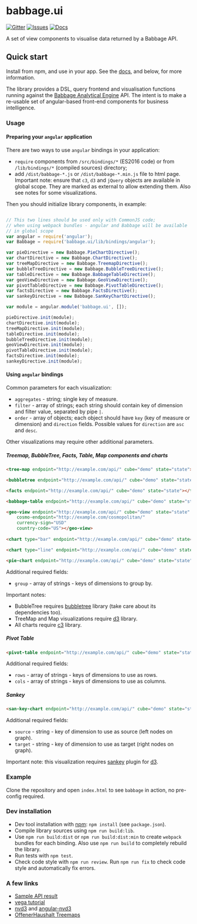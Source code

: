 # babbage.ui

[![Gitter](https://img.shields.io/gitter/room/openspending/chat.svg)](https://gitter.im/openspending/chat)
[![Issues](https://img.shields.io/badge/issue-tracker-orange.svg)](https://github.com/openspending/openspending/issues)
[![Docs](https://img.shields.io/badge/docs-latest-blue.svg)](http://docs.openspending.org/en/latest/developers/views/)

A set of view components to visualise data returned by a Babbage API.

## Quick start

Install from npm, and use in your app. See the [docs](http://docs.openspending.org/en/latest/developers/views/), and below, for more information.


The library provides a DSL, query frontend and visualisation functions running against the [Babbage Analytical Engine](https://github.com/spendb/babbage) API. The intent is to make a re-usable set of angular-based front-end
components for business intelligence.

### Usage

#### Preparing your `angular` application

There are two ways to use `angular` bindings in your application:

- `require` components from `/src/bindings/*` (ES2016 code) or from `/lib/bindings/*` (compiled sources) directory;
- add `/dist/babbage-*.js` or `/dist/babbage-*.min.js` file to html page. Important note: ensure that `c3`, `d3` and `jQuery` objects are available in global scope. They are marked as external to allow extending them. Also see notes for some visualizations.   
 
Then you should initialize library components, in example:
 
```javascript

// This two lines should be used only with CommonJS code;
// when using webpack bundles - angular and Babbage will be available
// in global scope
var angular = require('angular');
var Babbage = require('babbage.ui/lib/bindings/angular');

var pieDirective = new Babbage.PieChartDirective();
var chartDirective = new Babbage.ChartDirective();
var treeMapDirective = new Babbage.TreemapDirective();
var bubbleTreeDirective = new Babbage.BubbleTreeDirective();
var tableDirective = new Babbage.BabbageTableDirective();
var geoViewDirective = new Babbage.GeoViewDirective();
var pivotTableDirective = new Babbage.PivotTableDirective();
var factsDirective = new Babbage.FactsDirective();
var sankeyDirective = new Babbage.SanKeyChartDirective();

var module = angular.module('babbage.ui', []);

pieDirective.init(module);
chartDirective.init(module);
treeMapDirective.init(module);
tableDirective.init(module);
bubbleTreeDirective.init(module);
geoViewDirective.init(module);
pivotTableDirective.init(module);
factsDirective.init(module);
sankeyDirective.init(module);
```

#### Using `angular` bindings

Common parameters for each visualization: 

- `aggregates` - string; single key of measure. 
- `filter` - array of strings; each string should contain key of dimension and filter value, separated by pipe `|`. 
- `order` - array of objects; each object should have `key` (key of measure or dimension) and `direction` fields. Possible values for `direction` are `asc` and `desc`. 
 
Other visualizations may require other additional parameters.
 
##### Treemap, BubbleTree, Facts, Table, Map components and charts  

```html
<tree-map endpoint="http://example.com/api/" cube="demo" state="state"></tree-map>

<bubbletree endpoint="http://example.com/api/" cube="demo" state="state"></bubbletree>

<facts endpoint="http://example.com/api/" cube="demo" state="state"></facts>

<babbage-table endpoint="http://example.com/api/" cube="demo" state="state"></babbage-table>

<geo-view endpoint="http://example.com/api/" cube="demo" state="state"
    cosmo-endpoint="http://example.com/cosmopolitan/" 
    currency-sign="USD" 
    country-code="US"></geo-view>
 
<chart type="bar" endpoint="http://example.com/api/" cube="demo" state="state"></pivot>

<chart type="line" endpoint="http://example.com/api/" cube="demo" state="state"></pivot>

<pie-chart endpoint="http://example.com/api/" cube="demo" state="state"></pie-chart>   
```

Additional required fields:

- `group` - array of strings - keys of dimensions to group by.

Important notes:

- BubbleTree requires [bubbletree](https://github.com/okfn/bubbletree) library (take care about its dependencies too).
- TreeMap and Map visualizations require [d3](https://github.com/d3/d3) library.
- All charts require [c3](https://github.com/masayuki0812/c3) library.    

##### Pivot Table

```html
<pivot-table endpoint="http://example.com/api/" cube="demo" state="state"></pivot-table>
```

Additional required fields:
- `rows` - array of strings - keys of dimensions to use as rows. 
- `cols` - array of strings - keys of dimensions to use as columns. 
  
##### Sankey

```html
<san-key-chart endpoint="http://example.com/api/" cube="demo" state="state"></san-key-chart>
```

Additional required fields:
- `source` - string - key of dimension to use as source (left nodes on graph). 
- `target` - string - key of dimension to use as target (right nodes on graph).
 
Important note: this visualization requires [sankey](https://github.com/d3/d3-plugins/tree/master/sankey) plugin for [d3](https://github.com/d3/d3). 

### Example

Clone the repository and open ``index.html`` to see ``babbage`` in action, no pre-config required.

### Dev installation

* Dev tool installation with [npm](https://www.npmjs.com/): ``npm install`` (see ``package.json``).
* Compile library sources using `npm run build:lib`.
* Use `npm run build:dist` or `npm run build:dist:min` to create `webpack` bundles for each binding. Also use `npm run build` to completely rebuild the library.
* Run tests with `npm test`. 
* Check code style with `npm run review`. Run `npm run fix` to check code style and automatically fix errors.  

### A few links

* [Sample API result](https://spendb-dev.herokuapp.com/api/slicer/cube/wb-contract-awards/aggregate?drilldown=supplier_country)
* [vega tutorial](https://github.com/trifacta/vega/wiki/Tutorial)
* [nvd3](https://github.com/novus/nvd3) and [angular-nvd3](https://github.com/krispo/angular-nvd3)
* [OffenerHaushalt Treemaps](https://github.com/okfde/offenerhaushalt.de/blob/master/offenerhaushalt/static/js/treemap.js)
